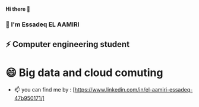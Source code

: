 #### Hi there 👋
### 💬 I'm Essadeq EL AAMIRI
## ⚡ Computer engineering student
# 😄 Big data and cloud comuting
<!--
**edssadeq/edssadeq** is a ✨ _special_ ✨ repository because its `README.md` (this file) appears on your GitHub profile.

Here are some ideas to get you started:

- 🔭 I’m currently working on ...
- 🌱 I’m currently learning ...
- 👯 I’m looking to collaborate on ...
- 🤔 I’m looking for help with ...
- 💬 Ask me about ...
- 📫 How to reach me: ...
- 😄 Pronouns: ...
- ⚡ Fun fact: ...
-->


- 📫 you can find me by : [https://www.linkedin.com/in/el-aamiri-essadeq-47b950171/]

